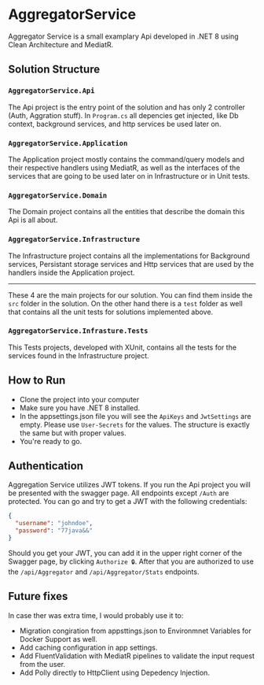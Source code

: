 # AggregatorService

Aggregator Service is a small examplary Api developed in .NET 8 using Clean Architecture and MediatR.

## Solution Structure

### ```AggregatorService.Api```
The Api project is the entry point of the solution and has only 2 controller (Auth, Aggration stuff). In ```Program.cs``` all depencies get injected, like Db context, background services, and http services be used later on.

### ```AggregatorService.Application```
The Application project mostly contains the command/query models and their respective handlers using MediatR, as well as the interfaces of the services that are going to be used later on in Infrastructure or in Unit tests.

### ```AggregatorService.Domain```
The Domain project contains all the entities that describe the domain this Api is all about.

### ```AggregatorService.Infrastructure```
The Infrastructure project contains all the implementations for Background services, Persistant storage services and Http services that are used by the handlers inside the Application project.

---

These 4 are the main projects for our solution. You can find them inside the ```src``` folder in the solution. On the other hand there is a ```test``` folder as well that contains all the unit tests for solutions implemented above.
### ```AggregatorService.Infrasture.Tests```
This Tests projects, developed with XUnit, contains all the tests for the services found in the Infrastructure project.

## How to Run
- Clone the project into your computer
- Make sure you have .NET 8 installed.
- In the appsettings.json file you will see the ```ApiKeys``` and ```JwtSettings``` are empty. Please use ```User-Secrets``` for the values. The structure is exactly the same but with proper values.
- You're ready to go.

## Authentication
Aggregation Service utilizes JWT tokens. If you run the Api project you will be presented with the swagger page. All endpoints except ```/Auth``` are protected. You can go and try to get a JWT with the following credentials:

```json
{
  "username": "johndoe",
  "password": "77java&&"
}
```

Should you get your JWT, you can add it in the upper right corner of the Swagger page, by clicking ```Authorize 🔒```. After that you are authorized to use the ```/api/Aggregator``` and ```/api/Aggregator/Stats``` endpoints.


## Future fixes
In case ther was extra time, I would probably use it to:
- Migration congiration from appsttings.json to Environmnet Variables for Docker Support as well.
- Add caching configuration in app settings.
- Add FluentValidation with MediatR pipelines to validate the input request from the user.
- Add Polly directly to HttpClient using Depedency Injection.
